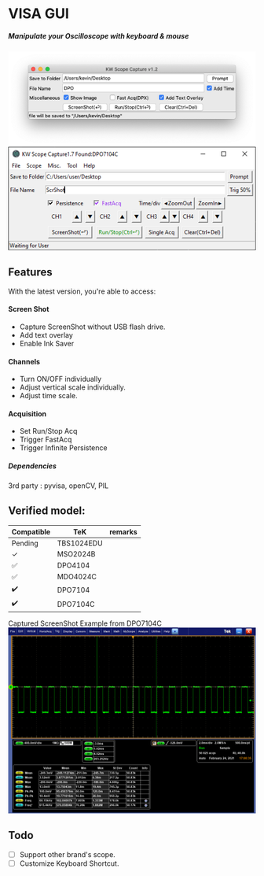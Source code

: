 # VISA GUI
##### Manipulate your Oscilloscope with keyboard & mouse

![mac_GUI screen shot](img/scrshot/macGUI.png)
![win_GUI screen shot](img/scrshot/v1.7scrshot.PNG)

## Features
With the latest version, you're able to access:

#### Screen Shot
* Capture ScreenShot without USB flash drive.
* Add text overlay
* Enable Ink Saver

#### Channels
* Turn ON/OFF individually
* Adjust vertical scale individually.
* Adjust time scale.

#### Acquisition
* Set Run/Stop Acq
* Trigger FastAcq
* Trigger Infinite Persistence

##### Dependencies
3rd party : pyvisa, openCV, PIL





## Verified model:

|Compatible        | TeK      | remarks  |
|------------------|----------|---|
|Pending| TBS1024EDU |   |
|&check;| MSO2024B |   |
|:white_check_mark:| DPO4104  |   |
|:white_check_mark:| MDO4024C |   |
|:heavy_check_mark:| DPO7104  |   |
|:heavy_check_mark:| DPO7104C |   |

Captured ScreenShot Example from DPO7104C
![Scope screen shot](img/scrshot/test.png)

## Todo
- [ ] Support other brand's scope.
- [ ] Customize Keyboard Shortcut.